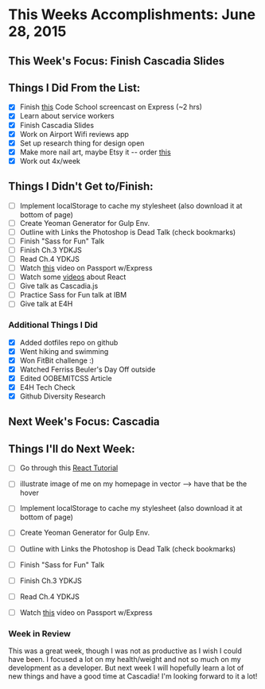 # This Weeks Accomplishments: June 28, 2015

## This Week's Focus: Finish Cascadia Slides

## Things I Did From the List:
- [x] Finish [this](https://www.codeschool.com/screencasts/soup-to-bits-building-blocks-of-express-js/?utm_medium=email&utm_campaign=recommendation_soup_to_bits&utm_source=mandrill&utm_content=null) Code School screencast on Express (~2 hrs)
- [x] Learn about service workers
- [x] Finish Cascadia Slides
- [x] Work on Airport Wifi reviews app
- [x] Set up research thing for design open
- [x] Make more nail art, maybe Etsy it -- order [this](http://www.amazon.com/Blank-Microscope-Slides-Square-Cover/dp/B002OS6D9I)
- [x] Work out 4x/week

## Things I Didn't Get to/Finish:
- [ ] Implement localStorage to cache my stylesheet (also download it at bottom of page)
- [ ] Create Yeoman Generator for Gulp Env.
- [ ] Outline with Links the Photoshop is Dead Talk (check bookmarks)
- [ ] Finish "Sass for Fun" Talk
- [ ] Finish Ch.3 YDKJS
- [ ] Read Ch.4 YDKJS
- [ ] Watch [this](https://www.youtube.com/watch?v=twav6O53zIQ) video on Passport w/Express
- [ ] Watch some [videos](https://egghead.io/series/build-your-first-react-js-application) about React
- [ ] Give talk as Cascadia.js
- [ ] Practice Sass for Fun talk at IBM
- [ ] Give talk at E4H

### Additional Things I Did

- [x] Added dotfiles repo on github
- [x] Went hiking and swimming
- [x] Won FitBit challenge :)
- [x] Watched Ferriss Beuler's Day Off outside
- [x] Edited OOBEMITCSS Article
- [x] E4H Tech Check
- [x] Github Diversity Research

## Next Week's Focus: Cascadia

## Things I'll do Next Week:

- [ ] Go through this [React Tutorial](https://egghead.io/series/build-your-first-react-js-application)
- [ ] illustrate image of me on my homepage in vector --> have that be the hover
- [ ] Implement localStorage to cache my stylesheet (also download it at bottom of page)
- [ ] Create Yeoman Generator for Gulp Env.
- [ ] Outline with Links the Photoshop is Dead Talk (check bookmarks)
- [ ] Finish "Sass for Fun" Talk
- [ ] Finish Ch.3 YDKJS
- [ ] Read Ch.4 YDKJS
- [ ] Watch [this](https://www.youtube.com/watch?v=twav6O53zIQ) video on Passport w/Express


### Week in Review

This was a great week, though I was not as productive as I wish I could have been. I focused a lot on my health/weight and not so much on my development as a developer. But next week I will hopefully learn a lot of new things and have a good time at Cascadia! I'm looking forward to it a lot!